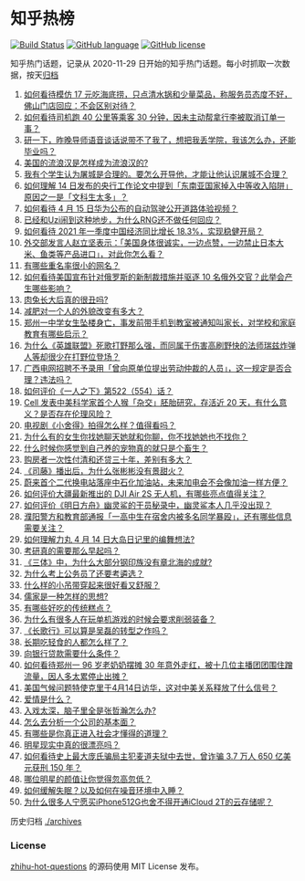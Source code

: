 # 知乎热榜
[![Build Status](https://github.com/ToWeLong/zhihu-hot-questions/workflows/CI/badge.svg)](https://github.com/ToWeLong/zhihu-hot-questions/actions)
[![GitHub language](https://img.shields.io/badge/language-golang-orange.svg)](https://golang.org/)
[![GitHub license](https://img.shields.io/github/license/ToWeLong/zhihu-hot-questions)](https://github.com/ToWeLong/zhihu-hot-questions/blob/main/LICENSE)

知乎热门话题，记录从 2020-11-29 日开始的知乎热门话题。每小时抓取一次数据，按天[归档](./archives)

<!-- BEGIN -->

1. [如何看待模仿 17 元吃海底捞，只点清水锅和少量菜品，称服务员态度不好，佛山门店回应：不会区别对待？](https://www.zhihu.com/question/454761669)
1. [如何看待司机跑 40 公里等乘客 30 分钟，因未主动帮拿行李被取消订单一事？](https://www.zhihu.com/question/454773564)
1. [研一下，昨晚导师语音谈话说带不了我了，想把我丢学院，我该怎么办，还能毕业吗？](https://www.zhihu.com/question/454103100)
1. [美国的流浪汉是怎样成为流浪汉的?](https://www.zhihu.com/question/27969524)
1. [我有个学生认为屠城是合理的。要怎么开导他，才能让他认识屠城不合理？](https://www.zhihu.com/question/434467214)
1. [如何理解 14 日发布的央行工作论文中提到「东南亚国家掉入中等收入陷阱」原因之一是「文科生太多」？](https://www.zhihu.com/question/454674600)
1. [如何看待 4 月 15 日华为公布的自动驾驶公开道路体验视频？](https://www.zhihu.com/question/454824881)
1. [已经和Uzi闹到这种地步，为什么RNG还不做任何回应？](https://www.zhihu.com/question/454575947)
1. [如何看待 2021 年一季度中国经济同比增长 18.3%，实现稳健开局？](https://www.zhihu.com/question/454899787)
1. [外交部发言人赵立坚表示：「美国身体很诚实，一边点赞，一边禁止日本大米、鱼类等产品进口」，对此你怎么看？](https://www.zhihu.com/question/454785098)
1. [有哪些重名率很小的网名？](https://www.zhihu.com/question/371252088)
1. [如何看待美国宣布针对俄罗斯的新制裁措施并驱逐 10 名俄外交官？此举会产生哪些影响？](https://www.zhihu.com/question/454819327)
1. [肉兔长大后真的很丑吗?](https://www.zhihu.com/question/385649301)
1. [减肥对一个人的外貌改变有多大？](https://www.zhihu.com/question/61341208)
1. [郑州一中学女生坠楼身亡，事发前带手机到教室被通知叫家长，对学校和家庭教育有哪些启示？](https://www.zhihu.com/question/454720911)
1. [为什么《英雄联盟》死歌打野那么强，而同属于伤害高刷野快的法师瑞兹炸弹人等却很少在打野位登场？](https://www.zhihu.com/question/454592134)
1. [广西电网招聘不予录用「曾向原单位提出劳动仲裁的人员」，这一规定是否合理？违法吗？](https://www.zhihu.com/question/454733200)
1. [如何评价《一人之下》第522（554）话？](https://www.zhihu.com/question/454819684)
1. [Cell 发表中美科学家首个人猴「杂交」胚胎研究，存活近 20 天，有什么意义？是否存在伦理风险？](https://www.zhihu.com/question/454895982)
1. [电视剧《小舍得》拍得怎么样？值得看吗？](https://www.zhihu.com/question/454098944)
1. [为什么有的女生你找她聊天她就和你聊，你不找她她也不找你？](https://www.zhihu.com/question/438373759)
1. [什么时候你感觉到自己养的宠物真的就只是个畜生？](https://www.zhihu.com/question/344278401)
1. [购房者一次性付清和还贷三十年，差别有多大？](https://www.zhihu.com/question/440197525)
1. [《司藤》播出后，为什么张彬彬没有景甜火？](https://www.zhihu.com/question/453444369)
1. [蔚来首个二代换电站落座中石化加油站，未来加电会不会像加油一样方便？](https://www.zhihu.com/question/454783383)
1. [如何评价大疆最新推出的 DJI Air 2S 无人机，有哪些亮点值得关注？](https://www.zhihu.com/question/454832126)
1. [如何评价《明日方舟》幽灵鲨的干员秘录中，幽灵鲨本人几乎没出现？](https://www.zhihu.com/question/454869050)
1. [濮阳警方和教育部通报「一高中生在宿舍内被多名同学暴殴」，还有哪些信息需要关注？](https://www.zhihu.com/question/454786360)
1. [如何理解力丸 4 月 14 日大岛日记里的编舞想法?](https://www.zhihu.com/question/454584729)
1. [考研真的需要那么早起吗？](https://www.zhihu.com/question/453051286)
1. [《三体》中，为什么大部分钢印族没有章北海的成就?](https://www.zhihu.com/question/446823072)
1. [为什么考上公务员了还要考遴选？](https://www.zhihu.com/question/66603110)
1. [什么样的小吊带穿起来很好看又舒服？](https://www.zhihu.com/question/446715939)
1. [儒家是一种怎样的思想?](https://www.zhihu.com/question/453482426)
1. [有哪些好吃的传统糕点？](https://www.zhihu.com/question/27993558)
1. [为什么有很多人在玩单机游戏的时候会要求削弱装备？](https://www.zhihu.com/question/454355880)
1. [《长歌行》可以算是吴磊的转型之作吗？](https://www.zhihu.com/question/453104903)
1. [长期吃轻食的人都怎么样了？](https://www.zhihu.com/question/430782103)
1. [向银行贷款需要什么条件？](https://www.zhihu.com/question/448231958)
1. [如何看待郑州一 96 岁老奶奶摆摊 30 年意外走红，被十几位主播团团围住蹭流量，因人多太累停止出摊？](https://www.zhihu.com/question/454181902)
1. [美国气候问题特使克里于4月14日访华，这对中美关系释放了什么信号？](https://www.zhihu.com/question/454715279)
1. [爱情是什么？](https://www.zhihu.com/question/19593792)
1. [入戏太深，脑子里全是张哲瀚怎么办?](https://www.zhihu.com/question/447838512)
1. [怎么去分析一个公司的基本面？](https://www.zhihu.com/question/21203204)
1. [有哪些是你真正进入社会才懂得的道理？](https://www.zhihu.com/question/297880330)
1. [明星现实中真的很漂亮吗？](https://www.zhihu.com/question/279205349)
1. [如何看待史上最大庞氏骗局主犯麦道夫狱中去世，曾诈骗 3.7 万人 650 亿美元获刑 150 年？](https://www.zhihu.com/question/454662901)
1. [哪位明星的颜值让你觉得忽高忽低？](https://www.zhihu.com/question/445285593)
1. [如何缓解失眠？以及如何在噪音环境中入睡？](https://www.zhihu.com/question/454276110)
1. [为什么很多人宁愿买iPhone512G也舍不得开通iCloud 2T的云存储呢？](https://www.zhihu.com/question/448640443)

<!-- END -->

历史归档 [./archives](./archives)


### License
[zhihu-hot-questions](https://github.com/towelong/zhihu-hot-questions) 的源码使用 MIT License 发布。